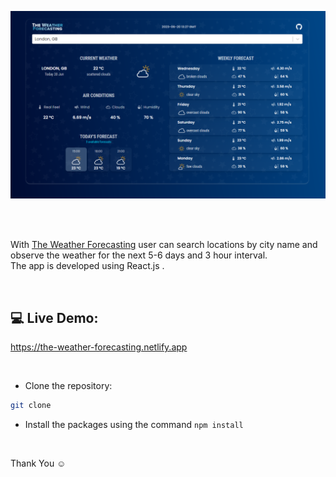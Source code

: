 ![Application screenshot](./public/screenshot.png)

<br/>
<br/>

With [The Weather Forecasting](https://the-weather-forecasting.netlify.app) user can search locations by city name and observe the weather for the next 5-6 days and 3 hour interval.
<br />
The app is developed using React.js .

<br/>

## 💻 Live Demo:

https://the-weather-forecasting.netlify.app

<br/>

- Clone the repository:

```bash
git clone
```

- Install the packages using the command `npm install`

<br/>

Thank You ☺
